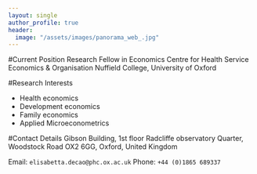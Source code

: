 ```yaml
---
layout: single
author_profile: true
header:
  image: "/assets/images/panorama_web_.jpg"
---
```



#Current Position
Research Fellow in Economics
Centre for Health Service Economics & Organisation 
Nuffield College, University of Oxford


#Research Interests
* Health economics 
* Development economics
* Family economics
* Applied Microeconometrics 


#Contact Details
Gibson Building, 1st floor
Radcliffe observatory Quarter, Woodstock Road
OX2 6GG, Oxford, United Kingdom

Email: `elisabetta.decao@phc.ox.ac.uk`
Phone: `+44 (0)1865 689337`



